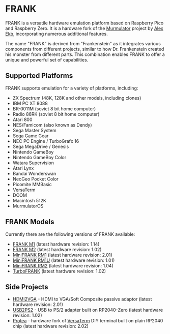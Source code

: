 # FRANK

FRANK is a versatile hardware emulation platform based on Raspberry Pico and Raspberry Zero. It is a hardware fork of the [Murmulator](https://murmulator.ru/) project by [Alex Ekb](https://t.me/Alex_Eburg), incorporating numerous additional features.

The name "FRANK" is derived from "Frankenstein" as it integrates various components from different projects, similar to how Dr. Frankenstein created his monster from different parts. This combination enables FRANK to offer a unique and powerful set of capabilities.

## Supported Platforms

FRANK supports emulation for a variety of platforms, including:

* ZX Spectrum (48K, 128K and other models, including clones)
* IBM PC XT 8088
* BK-0011М (soviet 8 bit home computer)
* Radio 86RK (soviet 8 bit home computer)
* Atari 800
* NES/Famicom (also known as Dendy)
* Sega Master System
* Sega Game Gear
* NEC PC Engine / TurboGrafx 16
* Sega MegaDrive / Genesis
* Nintendo GameBoy
* Nintendo GameBoy Color
* Watara Supervision
* Atari Lynx
* Bandai Wonderswan
* NeoGeo Pocket Color
* Picomite MMBasic
* VersaTerm
* DOOM
* Macintosh 512K
* MurmulatorOS

## FRANK Models

Currently there are the following versions of FRANK available:

* [FRANK M1](./hardware/frank_m1) (latest hardware revision: 1.14)
* [FRANK M2](./hardware/frank_m2) (latest hardware revision: 1.02)
* [MiniFRANK RM1](./hardware/minifrank_rm1) (latest hardware revision: 2.01)
* [MiniFRANK RM1U](./hardware/minifrank_rm1u) (latest hardware revision: 1.01)
* [MiniFRANK RM2](./hardware/minifrank_rm2) (latest hardware revision: 1.04)
* [TurboFRANK](./hardware/turbofrank) (latest hardware revision: 1.02)

## Side Projects

* [HDMI2VGA](./hardware/hdmi2vga) - HDMI to VGA/Soft Composite passive adaptor (latest hardware revision: 2.01)
* [USB2PS2](./hardware/usb2ps2) - USB to PS/2 adapter built on RP2040-Zero (latest hardware revision: 1.02)
* [Protea](./hardware/protea) - hardware fork of [VersaTerm](https://github.com/dhansel/VersaTerm) DIY terminal built on plain RP2040 chip (latest hardware revision: 2.02)
